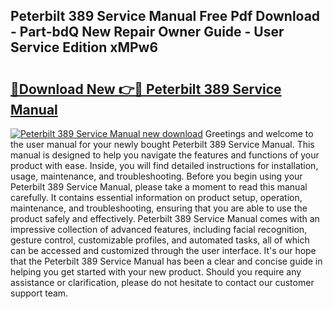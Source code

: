 ## Peterbilt 389 Service Manual Free Pdf Download - Part-bdQ New Repair Owner Guide - User Service Edition xMPw6

# <h2><a href="http://bc16824.oget.top/?id=Peterbilt+389+Service+Manual">🔗Download New 👉🔴 Peterbilt 389 Service Manual</a></h2>

[![Peterbilt 389 Service Manual new download](https://i.imgur.com/5g1atiW.png)](http://bc16824.oget.top/?id=Peterbilt+389+Service+Manual)
Greetings and welcome to the user manual for your newly bought Peterbilt 389 Service Manual. This manual is designed to help you navigate the features and functions of your product with ease. Inside, you will find detailed instructions for installation, usage, maintenance, and troubleshooting. Before you begin using your Peterbilt 389 Service Manual, please take a moment to read this manual carefully. It contains essential information on product setup, operation, maintenance, and troubleshooting, ensuring that you are able to use the product safely and effectively. Peterbilt 389 Service Manual comes with an impressive collection of advanced features, including facial recognition, gesture control, customizable profiles, and automated tasks, all of which can be accessed and customized through the user interface. It's our hope that the Peterbilt 389 Service Manual has been a clear and concise guide in helping you get started with your new product. Should you require any assistance or clarification, please do not hesitate to contact our customer support team.
